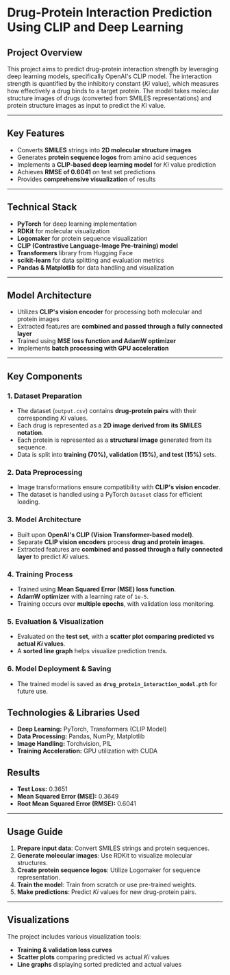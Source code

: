# **Drug-Protein Interaction Prediction Using CLIP and Deep Learning**

## **Project Overview**
This project aims to predict drug-protein interaction strength by leveraging deep learning models, specifically OpenAI's CLIP model. The interaction strength is quantified by the inhibitory constant (*Ki* value), which measures how effectively a drug binds to a target protein. The model takes molecular structure images of drugs (converted from SMILES representations) and protein structure images as input to predict the *Ki* value.

---

## **Key Features**
- Converts **SMILES** strings into **2D molecular structure images**
- Generates **protein sequence logos** from amino acid sequences
- Implements a **CLIP-based deep learning model** for *Ki* value prediction
- Achieves **RMSE of 0.6041** on test set predictions
- Provides **comprehensive visualization** of results

---

## **Technical Stack**
- **PyTorch** for deep learning implementation
- **RDKit** for molecular visualization
- **Logomaker** for protein sequence visualization
- **CLIP (Contrastive Language-Image Pre-training) model**
- **Transformers** library from Hugging Face
- **scikit-learn** for data splitting and evaluation metrics
- **Pandas & Matplotlib** for data handling and visualization

---

## **Model Architecture**
- Utilizes **CLIP's vision encoder** for processing both molecular and protein images
- Extracted features are **combined and passed through a fully connected layer**
- Trained using **MSE loss function and AdamW optimizer**
- Implements **batch processing with GPU acceleration**

---

## **Key Components**

### **1. Dataset Preparation**
- The dataset (`output.csv`) contains **drug-protein pairs** with their corresponding *Ki* values.
- Each drug is represented as a **2D image derived from its SMILES notation**.
- Each protein is represented as a **structural image** generated from its sequence.
- Data is split into **training (70%), validation (15%), and test (15%)** sets.

### **2. Data Preprocessing**
- Image transformations ensure compatibility with **CLIP's vision encoder**.
- The dataset is handled using a PyTorch `Dataset` class for efficient loading.

### **3. Model Architecture**
- Built upon **OpenAI's CLIP (Vision Transformer-based model)**.
- Separate **CLIP vision encoders** process **drug and protein images**.
- Extracted features are **combined and passed through a fully connected layer** to predict *Ki* values.

### **4. Training Process**
- Trained using **Mean Squared Error (MSE) loss function**.
- **AdamW optimizer** with a learning rate of `1e-5`.
- Training occurs over **multiple epochs**, with validation loss monitoring.

### **5. Evaluation & Visualization**
- Evaluated on the **test set**, with a **scatter plot comparing predicted vs actual *Ki* values**.
- A **sorted line graph** helps visualize prediction trends.

### **6. Model Deployment & Saving**
- The trained model is saved as **`drug_protein_interaction_model.pth`** for future use.


## **Technologies & Libraries Used**
- **Deep Learning:** PyTorch, Transformers (CLIP Model)
- **Data Processing:** Pandas, NumPy, Matplotlib
- **Image Handling:** Torchvision, PIL
- **Training Acceleration:** GPU utilization with CUDA


## **Results**
- **Test Loss:** 0.3651
- **Mean Squared Error (MSE):** 0.3649
- **Root Mean Squared Error (RMSE):** 0.6041

---

## **Usage Guide**
1. **Prepare input data**: Convert SMILES strings and protein sequences.
2. **Generate molecular images**: Use RDKit to visualize molecular structures.
3. **Create protein sequence logos**: Utilize Logomaker for sequence representation.
4. **Train the model**: Train from scratch or use pre-trained weights.
5. **Make predictions**: Predict *Ki* values for new drug-protein pairs.

---

## **Visualizations**
The project includes various visualization tools:
- **Training & validation loss curves**
- **Scatter plots** comparing predicted vs actual *Ki* values
- **Line graphs** displaying sorted predicted and actual values





